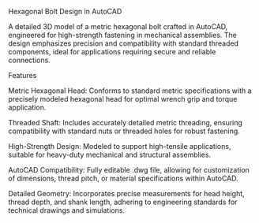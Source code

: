 Hexagonal Bolt Design in AutoCAD

A detailed 3D model of a metric hexagonal bolt crafted in AutoCAD, engineered for high-strength fastening in mechanical assemblies. The design emphasizes precision and compatibility with standard threaded components, ideal for applications requiring secure and reliable connections.

Features





Metric Hexagonal Head: Conforms to standard metric specifications with a precisely modeled hexagonal head for optimal wrench grip and torque application.



Threaded Shaft: Includes accurately detailed metric threading, ensuring compatibility with standard nuts or threaded holes for robust fastening.



High-Strength Design: Modeled to support high-tensile applications, suitable for heavy-duty mechanical and structural assemblies.



AutoCAD Compatibility: Fully editable .dwg file, allowing for customization of dimensions, thread pitch, or material specifications within AutoCAD.



Detailed Geometry: Incorporates precise measurements for head height, thread depth, and shank length, adhering to engineering standards for technical drawings and simulations.

